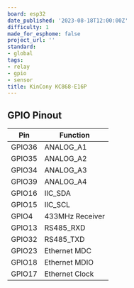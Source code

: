 ```yaml
---
board: esp32
date_published: '2023-08-18T12:00:00Z'
difficulty: 1
made_for_esphome: false
project_url: ''
standard:
- global
tags:
- relay
- gpio
- sensor
title: KinCony KC868-E16P
---
```


## GPIO Pinout

| Pin    | Function            |
| ------ | ------------------- |
| GPIO36 | ANALOG_A1           |
| GPIO35 | ANALOG_A2           |
| GPIO34 | ANALOG_A3           |
| GPIO39 | ANALOG_A4           |
| GPIO16 | IIC_SDA             |
| GPIO15 | IIC_SCL             |
| GPIO4  | 433MHz Receiver     |
| GPIO13 | RS485_RXD           |
| GPIO32 | RS485_TXD           |
| GPIO23 | Ethernet MDC        |
| GPIO18 | Ethernet MDIO       |
| GPIO17 | Ethernet Clock      |